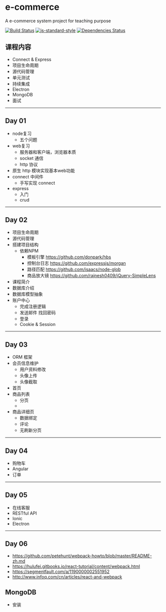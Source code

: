 # e-commerce

A e-commerce system project for teaching purpose

[![Build Status](https://travis-ci.org/zce/e-commerce.svg?branch=master)](https://travis-ci.org/zce/e-commerce)
[![js-standard-style](https://img.shields.io/badge/code%20style-standard-brightgreen.svg)](http://standardjs.com/)
[![Dependencies Status](https://david-dm.org/zce/e-commerce.svg)](https://david-dm.org/zce/e-commerce)


## 课程内容

- Connect & Express
- 项目生命周期
- 源代码管理
- 单元测试
- 持续集成
- Electron
- MongoDB
- 面试

-----

## Day 01

- node复习
  + 五个问题
- web复习
  + 服务器和客户端，浏览器本质
  + socket 通信
  + http 协议
- 原生 http 模块实现基本web功能
- connect 中间件
  + 手写实现 connect
- express
  + 入门
  + crud



-----

## Day 02

- 项目生命周期
- 源代码管理
- 搭建项目结构
  + 依赖NPM
    * 模板引擎 https://github.com/donpark/hbs
    * 控制台日志 https://github.com/expressjs/morgan
    * 路径匹配 https://github.com/isaacs/node-glob
    * 商品放大镜 https://github.com/rajnesh0409/jQuery-SimpleLens
- 课程简介
- 数据库介绍
- 数据库模型抽象
- 账户中心
  + 完成注册逻辑
  + 发送邮件 找回密码
  + 登录
  + Cookie & Session


-----

## Day 03

- ORM 框架
- 会员信息维护
  + 用户资料修改
  + 头像上传
  + 头像截取
- 首页
- 商品列表
  + 分页
  +
- 商品详细页
  + 数据绑定
  + 评论
  + 无刷新分页




-----

## Day 04

- 购物车
- Angular
- 订单




-----

## Day 05

- 在线客服
- RESTful API
- Ionic
- Electron





-----

## Day 06


- https://github.com/petehunt/webpack-howto/blob/master/README-zh.md
- https://hulufei.gitbooks.io/react-tutorial/content/webpack.html
- https://segmentfault.com/a/1190000002551952
- http://www.infoq.com/cn/articles/react-and-webpack


## MongoDB

- 安装
